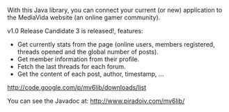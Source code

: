 With this Java library, you can connect your current (or new) application to the MediaVida website (an online gamer community).

v1.0 Release Candidate 3 is released!, features:

- Get currently stats from the page (online users, members registered, threads opened and the global number of posts).
- Get member information from their profile.
- Fetch the last threads for each forum.
- Get the content of each post, author, timestamp, ...

http://code.google.com/p/mv6lib/downloads/list

You can see the Javadoc at:
http://www.piradoiv.com/mv6lib/